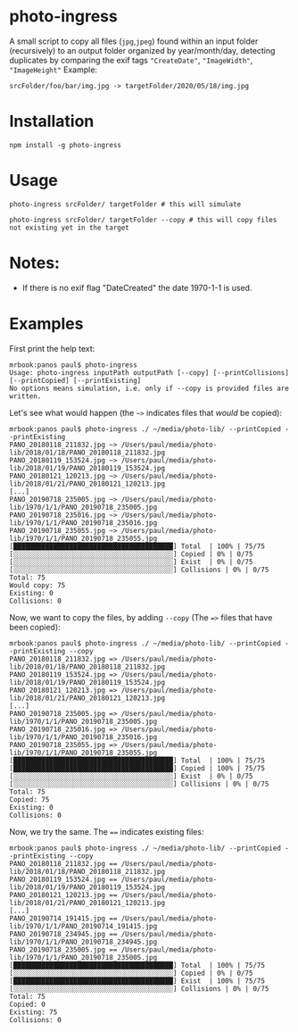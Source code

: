 # photo-ingress

A small script to copy all files (`jpg`,`jpeg`) found within an input folder (recursively) to an output folder organized by year/month/day, detecting duplicates by comparing the exif tags `"CreateDate"`, `"ImageWidth"`, `"ImageHeight"`
Example:

    srcFolder/foo/bar/img.jpg -> targetFolder/2020/05/18/img.jpg

# Installation

    npm install -g photo-ingress


# Usage

    photo-ingress srcFolder/ targetFolder # this will simulate

    photo-ingress srcFolder/ targetFolder --copy # this will copy files not existing yet in the target 

# Notes: 

- If there is no exif flag "DateCreated" the date 1970-1-1 is used.

# Examples

First print the help text:

    mrbook:panos paul$ photo-ingress
    Usage: photo-ingress inputPath outputPath [--copy] [--printCollisions] [--printCopied] [--printExisting]
    No options means simulation, i.e. only if --copy is provided files are written.

Let's see what would happen (the `~>` indicates files that *would* be copied):

    mrbook:panos paul$ photo-ingress ./ ~/media/photo-lib/ --printCopied --printExisting
    PANO_20180118_211832.jpg ~> /Users/paul/media/photo-lib/2018/01/18/PANO_20180118_211832.jpg
    PANO_20180119_153524.jpg ~> /Users/paul/media/photo-lib/2018/01/19/PANO_20180119_153524.jpg
    PANO_20180121_120213.jpg ~> /Users/paul/media/photo-lib/2018/01/21/PANO_20180121_120213.jpg
    [...]
    PANO_20190718_235005.jpg ~> /Users/paul/media/photo-lib/1970/1/1/PANO_20190718_235005.jpg
    PANO_20190718_235016.jpg ~> /Users/paul/media/photo-lib/1970/1/1/PANO_20190718_235016.jpg
    PANO_20190718_235055.jpg ~> /Users/paul/media/photo-lib/1970/1/1/PANO_20190718_235055.jpg
    [████████████████████████████████████████] Total  | 100% | 75/75
    [░░░░░░░░░░░░░░░░░░░░░░░░░░░░░░░░░░░░░░░░] Copied | 0% | 0/75
    [░░░░░░░░░░░░░░░░░░░░░░░░░░░░░░░░░░░░░░░░] Exist  | 0% | 0/75
    [░░░░░░░░░░░░░░░░░░░░░░░░░░░░░░░░░░░░░░░░] Collisions | 0% | 0/75
    Total: 75
    Would copy: 75
    Existing: 0
    Collisions: 0

Now, we want to copy the files, by adding `--copy` (The `=>` files that have been copied):

    mrbook:panos paul$ photo-ingress ./ ~/media/photo-lib/ --printCopied --printExisting --copy
    PANO_20180118_211832.jpg => /Users/paul/media/photo-lib/2018/01/18/PANO_20180118_211832.jpg
    PANO_20180119_153524.jpg => /Users/paul/media/photo-lib/2018/01/19/PANO_20180119_153524.jpg
    PANO_20180121_120213.jpg => /Users/paul/media/photo-lib/2018/01/21/PANO_20180121_120213.jpg
    [...]
    PANO_20190718_235005.jpg => /Users/paul/media/photo-lib/1970/1/1/PANO_20190718_235005.jpg
    PANO_20190718_235016.jpg => /Users/paul/media/photo-lib/1970/1/1/PANO_20190718_235016.jpg
    PANO_20190718_235055.jpg => /Users/paul/media/photo-lib/1970/1/1/PANO_20190718_235055.jpg
    [████████████████████████████████████████] Total  | 100% | 75/75
    [████████████████████████████████████████] Copied | 100% | 75/75
    [░░░░░░░░░░░░░░░░░░░░░░░░░░░░░░░░░░░░░░░░] Exist  | 0% | 0/75
    [░░░░░░░░░░░░░░░░░░░░░░░░░░░░░░░░░░░░░░░░] Collisions | 0% | 0/75
    Total: 75
    Copied: 75
    Existing: 0
    Collisions: 0

Now, we try the same. The `==` indicates existing files:

    mrbook:panos paul$ photo-ingress ./ ~/media/photo-lib/ --printCopied --printExisting --copy
    PANO_20180118_211832.jpg == /Users/paul/media/photo-lib/2018/01/18/PANO_20180118_211832.jpg
    PANO_20180119_153524.jpg == /Users/paul/media/photo-lib/2018/01/19/PANO_20180119_153524.jpg
    PANO_20180121_120213.jpg == /Users/paul/media/photo-lib/2018/01/21/PANO_20180121_120213.jpg
    [...]
    PANO_20190714_191415.jpg == /Users/paul/media/photo-lib/1970/1/1/PANO_20190714_191415.jpg
    PANO_20190718_234945.jpg == /Users/paul/media/photo-lib/1970/1/1/PANO_20190718_234945.jpg
    PANO_20190718_235005.jpg == /Users/paul/media/photo-lib/1970/1/1/PANO_20190718_235005.jpg
    [████████████████████████████████████████] Total  | 100% | 75/75
    [░░░░░░░░░░░░░░░░░░░░░░░░░░░░░░░░░░░░░░░░] Copied | 0% | 0/75
    [████████████████████████████████████████] Exist  | 100% | 75/75
    [░░░░░░░░░░░░░░░░░░░░░░░░░░░░░░░░░░░░░░░░] Collisions | 0% | 0/75
    Total: 75
    Copied: 0
    Existing: 75
    Collisions: 0

